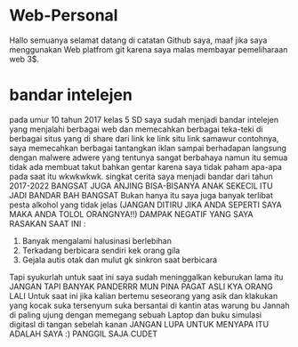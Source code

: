 # Web-Personal
Hallo semuanya selamat datang di catatan Github saya, maaf jika saya menggunakan Web platfrom git karena saya malas membayar pemeliharaan web 3$.

# bandar intelejen
pada umur 10 tahun 2017 kelas 5 SD saya sudah menjadi bandar intelejen yang menjalahi berbagai web dan memecahkan berbagai teka-teki di berbagai situs yang di share dari link ke link situ link
samawur contohnya, saya memecahkan berbagai tantangkan iklan sampai berhadapan langsung dengan malwere adwere yang tentunya sangat berbahaya namun itu semua tidak ada membuat
takut bahkan gentar karena saya tidak paham apa-apa pada saat itu wkwkwkwk.
singkat cerita saya menjadi bandar dari tahun 2017-2022 BANGSAT JUGA ANJING BISA-BISANYA ANAK SEKECIL ITU JADI BANDAR BAH BANGSAT
Bukan hanya itu saya juga banyak terlibat pesta alkohol yang tidak jelas (JANGAN DITIRU JIKA ANDA SEPERTI SAYA MAKA ANDA TOLOL ORANGNYA!!)
DAMPAK NEGATIF YANG SAYA RASAKAN SAAT INI :
1. Banyak mengalami halusinasi berlebihan
2. Terkadang berbicara sendiri kek orang gila
3. Gejala autis otak dan mulut gk sinkron saat berbicara

Tapi syukurlah untuk saat ini saya sudah meninggalkan keburukan lama itu JANGAN TAPI BANYAK PANDERRR MUN PINA PAGAT ASLI KYA ORANG LALI
Untuk saat ini jika kalian bertemu seseorang yang asik dan klakukan yang kocak suka tersenyum suka bersantai di kantin atas warung bu Jannah di paling ujung 
dengan memegang sebuah Laptop dan buku simulasi digitasl di tangan sebelah kanan JANGAN LUPA UNTUK MENYAPA ITU ADALAH SAYA :) 
PANGGIL SAJA CUDET
